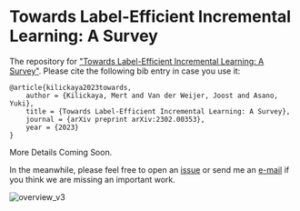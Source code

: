 # Towards Label-Efficient Incremental Learning: A Survey

The repository for ["Towards Label-Efficient Incremental Learning: A Survey"](https://arxiv.org/pdf/2302.00353.pdf). Please cite the following bib entry in case you use it:
```
@article{kilickaya2023towards,
    author = {Kilickaya, Mert and Van der Weijer, Joost and Asano, Yuki},
    title = {Towards Label-Efficient Incremental Learning: A Survey},
    journal = {arXiv preprint arXiv:2302.00353},
    year = {2023}
}
```

More Details Coming Soon.

In the meanwhile, please feel free to open an [issue](https://github.com/kilickaya/label-efficient-il/issues/new/choose) or send me an [e-mail](kilickayamert@gmail.com) if you think we are missing an important work. 


![overview_v3](https://user-images.githubusercontent.com/8891413/218692212-c1046fa8-98db-4cc0-a1f3-f72298482624.png)



